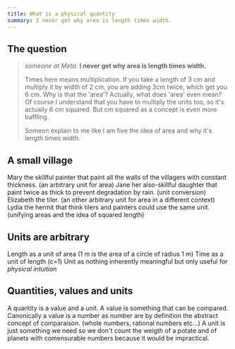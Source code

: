 ```yaml
---
title: What is a physical quantity
summary: I never get why area is length times width.
---
```



## The question

> *someone at Meta:*
> **I never get why area is length times width.**
> 
> Times here means multiplication. If you take a length of 3 cm and multiply it by width of 2 cm, you are adding 3cm twice, which get you 6 cm. Why is that the 'area'? Actually, what does 'area' even mean? Of course I understand that you have to multiply the units too, so it's actually 6 cm squared. But cm squared as a concept is even more baffling.
> 
> Someon explain to me like I am five the idea of area and why it's length times width.

## A small village

Mary the skillful painter that paint all the walls of the villagers with constant thickness. (an arbitrary unit for area)
Jane her also-skillful daughter that paint twice as thick to prevent degradation by rain. (unit conversion)
Elizabeth the tiler. (an other arbitrary unit for area in a different context)
Lydia the hermit that think tilers and painters could use the same unit. (unifying areas and the idea of squared length)

## Units are arbitrary

Length as a unit of area (1 m is the area of a circle of radius 1 m)
Time as a unit of length (c=1)
Unit as nothing inherently meaningful but only useful for *physical intuition*

## Quantities, values and units

A quantity is a value and a unit.
A value is something that can be compared. 
Canonically a value is a number as number are by definition the abstract concept of comparaison. (whole numbers, rational numbers etc...)
A unit is just something we need so we don't count the weigth of a potate and of planets with comensurable numbers because it would be impractical.